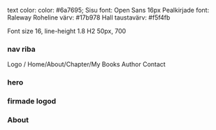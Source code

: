 text color: color: #6a7695;
Sisu font: Open Sans 16px
Pealkirjade font: Raleway
Roheline värv: #17b978
Hall taustavärv: #f5f4fb

Font size 16, line-height 1.8
H2 50px, 700

### nav riba

Logo / Home/About/Chapter/My Books Author Contact

### hero

### firmade logod

### About
